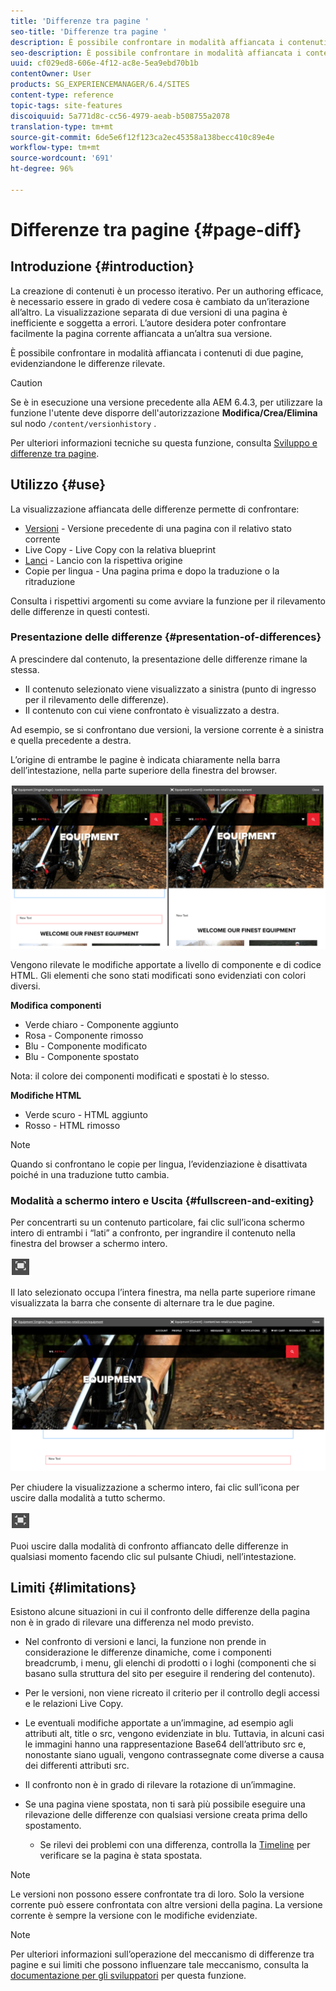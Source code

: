 ```yaml
---
title: 'Differenze tra pagine '
seo-title: 'Differenze tra pagine '
description: È possibile confrontare in modalità affiancata i contenuti di due pagine, evidenziandone le differenze rilevate.
seo-description: È possibile confrontare in modalità affiancata i contenuti di due pagine, evidenziandone le differenze rilevate.
uuid: cf029ed8-606e-4f12-ac8e-5ea9ebd70b1b
contentOwner: User
products: SG_EXPERIENCEMANAGER/6.4/SITES
content-type: reference
topic-tags: site-features
discoiquuid: 5a771d8c-cc56-4979-aeab-b508755a2078
translation-type: tm+mt
source-git-commit: 6de5e6f12f123ca2ec45358a138becc410c89e4e
workflow-type: tm+mt
source-wordcount: '691'
ht-degree: 96%

---
```



# Differenze tra pagine {#page-diff}

## Introduzione {#introduction}

La creazione di contenuti è un processo iterativo. Per un authoring efficace, è necessario essere in grado di vedere cosa è cambiato da un’iterazione all’altro. La visualizzazione separata di due versioni di una pagina è inefficiente e soggetta a errori. L’autore desidera poter confrontare facilmente la pagina corrente affiancata a un’altra sua versione.

È possibile confrontare in modalità affiancata i contenuti di due pagine, evidenziandone le differenze rilevate.

>[!CAUTION]
>
>Se è in esecuzione una versione precedente alla AEM 6.4.3, per utilizzare la funzione l&#39;utente deve disporre dell&#39;autorizzazione **Modifica/Crea/Elimina** sul nodo `/content/versionhistory` .
>
>Per ulteriori informazioni tecniche su questa funzione, consulta [Sviluppo e differenze tra pagine](/help/sites-developing/pagediff.md#operation-details).

## Utilizzo {#use}

La visualizzazione affiancata delle differenze permette di confrontare:

* [Versioni](/help/sites-authoring/working-with-page-versions.md#comparing-a-version-with-current-page) - Versione precedente di una pagina con il relativo stato corrente
* [](/help/sites-administering/msm-livecopy.md#comparing-a-live-copy-page-with-a-blueprint-page)Live Copy - Live Copy con la relativa blueprint
* [Lanci](/help/sites-authoring/launches-editing.md#comparing-a-launch-page-to-its-source-page) - Lancio con la rispettiva origine
* [](/help/sites-administering/tc-manage.md#comparing-language-copies)Copie per lingua - Una pagina prima e dopo la traduzione o la ritraduzione

Consulta i rispettivi argomenti su come avviare la funzione per il rilevamento delle differenze in questi contesti.

### Presentazione delle differenze   {#presentation-of-differences}

A prescindere dal contenuto, la presentazione delle differenze rimane la stessa.

* Il contenuto selezionato viene visualizzato a sinistra (punto di ingresso per il rilevamento delle differenze).
* Il contenuto con cui viene confrontato è visualizzato a destra.

Ad esempio, se si confrontano due versioni, la versione corrente è a sinistra e quella precedente a destra.

L’origine di entrambe le pagine è indicata chiaramente nella barra dell’intestazione, nella parte superiore della finestra del browser.

![chlimage_1-355](assets/chlimage_1-355.png)

Vengono rilevate le modifiche apportate a livello di componente e di codice HTML. Gli elementi che sono stati modificati sono evidenziati con colori diversi.

**Modifica componenti**

* Verde chiaro - Componente aggiunto
* Rosa - Componente rimosso
* Blu - Componente modificato
* Blu - Componente spostato

Nota: il colore dei componenti modificati e spostati è lo stesso.

**Modifiche HTML**

* Verde scuro - HTML aggiunto
* Rosso - HTML rimosso

>[!NOTE]
>
>Quando si confrontano le copie per lingua, l’evidenziazione è disattivata poiché in una traduzione tutto cambia.

### Modalità a schermo intero e Uscita   {#fullscreen-and-exiting}

Per concentrarti su un contenuto particolare, fai clic sull’icona schermo intero di entrambi i “lati” a confronto, per ingrandire il contenuto nella finestra del browser a schermo intero.

![](do-not-localize/chlimage_1-24.png)

Il lato selezionato occupa l’intera finestra, ma nella parte superiore rimane visualizzata la barra che consente di alternare tra le due pagine.

![chlimage_1-356](assets/chlimage_1-356.png)

Per chiudere la visualizzazione a schermo intero, fai clic sull’icona per uscire dalla modalità a tutto schermo.

![](do-not-localize/chlimage_1-25.png)

Puoi uscire dalla modalità di confronto affiancato delle differenze in qualsiasi momento facendo clic sul pulsante Chiudi, nell’intestazione.

## Limiti   {#limitations}

Esistono alcune situazioni in cui il confronto delle differenze della pagina non è in grado di rilevare una differenza nel modo previsto.

* Nel confronto di versioni e lanci, la funzione non prende in considerazione le differenze dinamiche, come i componenti breadcrumb, i menu, gli elenchi di prodotti o i loghi (componenti che si basano sulla struttura del sito per eseguire il rendering del contenuto).
* Per le versioni, non viene ricreato il criterio per il controllo degli accessi e le relazioni Live Copy.
* Le eventuali modifiche apportate a un’immagine, ad esempio agli attributi alt, title o src, vengono evidenziate in blu. Tuttavia, in alcuni casi le immagini hanno una rappresentazione Base64 dell’attributo src e, nonostante siano uguali, vengono contrassegnate come diverse a causa dei differenti attributi src.
* Il confronto non è in grado di rilevare la rotazione di un’immagine.
* Se una pagina viene spostata, non ti sarà più possibile eseguire una rilevazione delle differenze con qualsiasi versione creata prima dello spostamento.

   * Se rilevi dei problemi con una differenza, controlla la [Timeline](/help/sites-authoring/basic-handling.md#timeline) per verificare se la pagina è stata spostata.

>[!NOTE]
>
>Le versioni non possono essere confrontate tra di loro. Solo la versione corrente può essere confrontata con altre versioni della pagina. La versione corrente è sempre la versione con le modifiche evidenziate.

>[!NOTE]
>
>Per ulteriori informazioni sull’operazione del meccanismo di differenze tra pagine e sui limiti che possono influenzare tale meccanismo, consulta la [documentazione per gli sviluppatori](/help/sites-developing/pagediff.md) per questa funzione.

